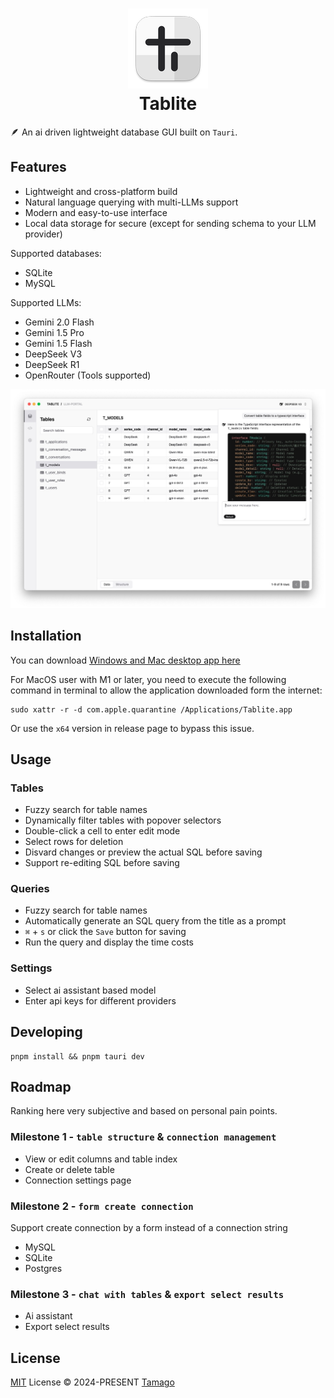 <h1 align="center">
  <img src="./docs/AppIcon.png">
  <div>Tablite</div>
</h1>

🪶 An ai driven lightweight database GUI built on `Tauri`.

## Features

- Lightweight and cross-platform build
- Natural language querying with multi-LLMs support
- Modern and easy-to-use interface
- Local data storage for secure (except for sending schema to your LLM provider)

Supported databases:

- SQLite
- MySQL

Supported LLMs:

- Gemini 2.0 Flash
- Gemini 1.5 Pro
- Gemini 1.5 Flash
- DeepSeek V3
- DeepSeek R1
- OpenRouter (Tools supported)

![Screenshot](./docs/Screenshot.jpg)

## Installation

You can download [Windows and Mac desktop app here](https://github.com/tmg0/tablite/releases)

For MacOS user with M1 or later, you need to execute the following command in terminal to allow the application downloaded form the internet:

```
sudo xattr -r -d com.apple.quarantine /Applications/Tablite.app
```

Or use the `x64` version in release page to bypass this issue.

## Usage

### Tables

- Fuzzy search for table names
- Dynamically filter tables with popover selectors
- Double-click a cell to enter edit mode
- Select rows for deletion
- Disvard changes or preview the actual SQL before saving
- Support re-editing SQL before saving

### Queries

- Fuzzy search for table names
- Automatically generate an SQL query from the title as a prompt
- `⌘` + `s` or click the `Save` button for saving
- Run the query and display the time costs

### Settings

- Select ai assistant based model
- Enter api keys for different providers

## Developing

```
pnpm install && pnpm tauri dev
```

## Roadmap

Ranking here very subjective and based on personal pain points.

### Milestone 1 - `table structure` & `connection management`

- View or edit columns and table index
- Create or delete table
- Connection settings page

### Milestone 2 - `form create connection`

Support create connection by a form instead of a connection string

- MySQL
- SQLite
- Postgres

### Milestone 3 - `chat with tables` & `export select results`

- Ai assistant
- Export select results

## License

[MIT](./LICENSE) License © 2024-PRESENT [Tamago](https://github.com/tmg0)

